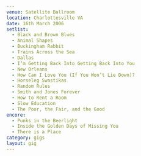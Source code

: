 ```yaml
---
venue: Satellite Ballroom
location: Charlottesville VA
date: 16th March 2006
setlist:
  - Black and Brown Blues
  - Animal Shapes
  - Buckingham Rabbit
  - Trains Across the Sea
  - Dallas
  - I’m Getting Back Into Getting Back Into You
  - New Orleans
  - How Can I Love You (If You Won’t Lie Down)?
  - Horseleg Swastikas
  - Random Rules
  - Smith and Jones Forever
  - How to Rent a Room
  - Slow Education
  - The Poor, the Fair, and the Good
encore:
  - Punks in the Beerlight
  - Inside the Golden Days of Missing You
  - There is a Place
category: gigs
layout: gig
---
```

